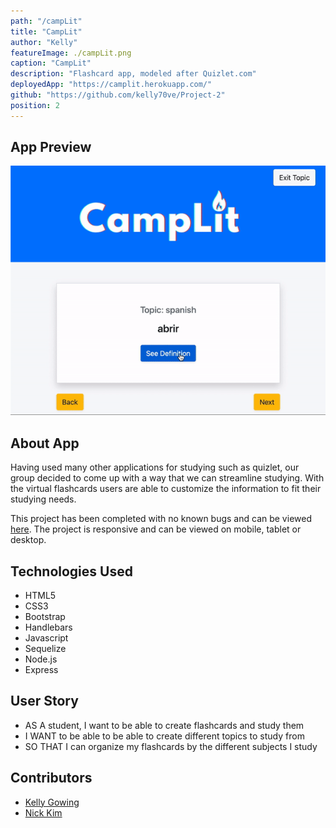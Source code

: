 ```yaml
---
path: "/campLit"
title: "CampLit"
author: "Kelly"
featureImage: ./campLit.png
caption: "CampLit"
description: "Flashcard app, modeled after Quizlet.com"
deployedApp: "https://camplit.herokuapp.com/"
github: "https://github.com/kelly70ve/Project-2"
position: 2
---
```


## App Preview 

<img src="./campLit.gif" class="gif"/>


## About App

Having used many other applications for studying such as quizlet, our group decided to come up with a way that we can streamline studying. With the virtual flashcards users are able to customize the information to fit their studying needs.

This project has been completed with no known bugs and can be viewed <a href="https://camplit.herokuapp.com/" target="_blank" rel="noreferrer">here</a>. The project is responsive and can be viewed on mobile, tablet or desktop.



## Technologies Used 

- HTML5
- CSS3 
- Bootstrap
- Handlebars
- Javascript
- Sequelize
- Node.js
- Express



## User Story

- AS A student, I want to be able to create flashcards and study them
- I WANT to be able to be able to create different topics to study from
- SO THAT I can organize my flashcards by the different subjects I study

## Contributors
- <a href="https://kelly70ve.github.io/" target="_blank" rel="noreferrer">Kelly Gowing</a>
- <a href="https://github.com/nbkim89" target="_blank" rel="noreferrer">Nick Kim</a>


